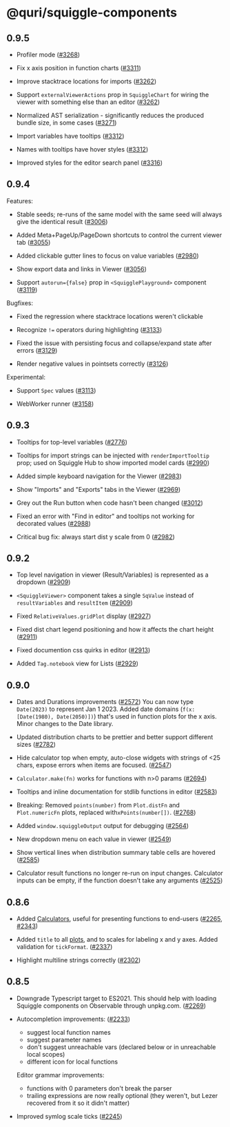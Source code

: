 # @quri/squiggle-components

## 0.9.5

- Profiler mode ([#3268](https://github.com/quantified-uncertainty/squiggle/pull/3268))

- Fix x axis position in function charts ([#3311](https://github.com/quantified-uncertainty/squiggle/pull/3311))

- Improve stacktrace locations for imports ([#3262](https://github.com/quantified-uncertainty/squiggle/pull/3262))

- Support `externalViewerActions` prop in `SquiggleChart` for wiring the viewer with something else than an editor ([#3262](https://github.com/quantified-uncertainty/squiggle/pull/3262))

- Normalized AST serialization - significantly reduces the produced bundle size, in some cases ([#3271](https://github.com/quantified-uncertainty/squiggle/pull/3271))

- Import variables have tooltips ([#3312](https://github.com/quantified-uncertainty/squiggle/pull/3312))

- Names with tooltips have hover styles ([#3312](https://github.com/quantified-uncertainty/squiggle/pull/3312))

- Improved styles for the editor search panel ([#3316](https://github.com/quantified-uncertainty/squiggle/pull/3316))

## 0.9.4

Features:

- Stable seeds; re-runs of the same model with the same seed will always give the identical result ([#3006](https://github.com/quantified-uncertainty/squiggle/pull/3006))

- Added Meta+PageUp/PageDown shortcuts to control the current viewer tab ([#3055](https://github.com/quantified-uncertainty/squiggle/pull/3055))

- Added clickable gutter lines to focus on value variables ([#2980](https://github.com/quantified-uncertainty/squiggle/pull/2980))

- Show export data and links in Viewer ([#3056](https://github.com/quantified-uncertainty/squiggle/pull/3056))

- Support `autorun={false}` prop in `<SquigglePlayground>` component ([#3119](https://github.com/quantified-uncertainty/squiggle/pull/3119))

Bugfixes:

- Fixed the regression where stacktrace locations weren't clickable

- Recognize `!=` operators during highlighting ([#3133](https://github.com/quantified-uncertainty/squiggle/pull/3133))

- Fixed the issue with persisting focus and collapse/expand state after errors ([#3129](https://github.com/quantified-uncertainty/squiggle/pull/3129))

- Render negative values in pointsets correctly ([#3126](https://github.com/quantified-uncertainty/squiggle/pull/3126))

Experimental:

- Support `Spec` values ([#3113](https://github.com/quantified-uncertainty/squiggle/pull/3113))

- WebWorker runner ([#3158](https://github.com/quantified-uncertainty/squiggle/pull/3158))

## 0.9.3

- Tooltips for top-level variables ([#2776](https://github.com/quantified-uncertainty/squiggle/pull/2776))

- Tooltips for import strings can be injected with `renderImportTooltip` prop; used on Squiggle Hub to show imported model cards ([#2990](https://github.com/quantified-uncertainty/squiggle/pull/2990))

- Added simple keyboard navigation for the Viewer ([#2983](https://github.com/quantified-uncertainty/squiggle/pull/2983))

- Show "Imports" and "Exports" tabs in the Viewer ([#2969](https://github.com/quantified-uncertainty/squiggle/pull/2969))

- Grey out the Run button when code hasn't been changed ([#3012](https://github.com/quantified-uncertainty/squiggle/pull/3012))

- Fixed an error with "Find in editor" and tooltips not working for decorated values ([#2988](https://github.com/quantified-uncertainty/squiggle/pull/2988))

- Critical bug fix: always start dist y scale from 0 ([#2982](https://github.com/quantified-uncertainty/squiggle/pull/2982))

## 0.9.2

- Top level navigation in viewer (Result/Variables) is represented as a dropdown ([#2909](https://github.com/quantified-uncertainty/squiggle/pull/2909))

- `<SquiggleViewer>` component takes a single `SqValue` instead of `resultVariables` and `resultItem` ([#2909](https://github.com/quantified-uncertainty/squiggle/pull/2909))

- Fixed `RelativeValues.gridPlot` display ([#2927](https://github.com/quantified-uncertainty/squiggle/pull/2927))

- Fixed dist chart legend positioning and how it affects the chart height ([#2911](https://github.com/quantified-uncertainty/squiggle/pull/2911))

- Fixed documention css quirks in editor ([#2913](https://github.com/quantified-uncertainty/squiggle/pull/2913))

- Added `Tag.notebook` view for Lists ([#2929](https://github.com/quantified-uncertainty/squiggle/pull/2929))

## 0.9.0

- Dates and Durations improvements ([#2572](https://github.com/quantified-uncertainty/squiggle/pull/2572))
  You can now type `Date(2023)` to represent Jan 1 2023.
  Added date domains (`f(x: [Date(1980), Date(2050)])`) that's used in function plots for the x axis.
  Minor changes to the Date library.

- Updated distribution charts to be prettier and better support different sizes ([#2782](https://github.com/quantified-uncertainty/squiggle/pull/2782))

- Hide calculator top when empty, auto-close widgets with strings of <25 chars, expose errors when items are focused. ([#2547](https://github.com/quantified-uncertainty/squiggle/pull/2547))

- `Calculator.make(fn)` works for functions with n>0 params ([#2694](https://github.com/quantified-uncertainty/squiggle/pull/2694))

- Tooltips and inline documentation for stdlib functions in editor ([#2583](https://github.com/quantified-uncertainty/squiggle/pull/2583))

- Breaking: Removed `points(number)` from `Plot.distFn` and `Plot.numericFn` plots, replaced with`xPoints(number[])`. ([#2768](https://github.com/quantified-uncertainty/squiggle/pull/2768))

- Added `window.squiggleOutput` output for debugging ([#2564](https://github.com/quantified-uncertainty/squiggle/pull/2564))

- New dropdown menu on each value in viewer ([#2549](https://github.com/quantified-uncertainty/squiggle/pull/2549))

- Show vertical lines when distribution summary table cells are hovered ([#2585](https://github.com/quantified-uncertainty/squiggle/pull/2585))

- Calculator result functions no longer re-run on input changes. Calculator inputs can be empty, if the function doesn't take any arguments ([#2525](https://github.com/quantified-uncertainty/squiggle/pull/2525))

## 0.8.6

- Added [Calculators](https://www.squiggle-language.com/docs/Api/Calculator), useful for presenting functions to end-users ([#2265](https://github.com/quantified-uncertainty/squiggle/pull/2265), [#2343](https://github.com/quantified-uncertainty/squiggle/pull/2343))

- Added `title` to all [plots](https://www.squiggle-language.com/docs/Api/Plot), and to scales for labeling x and y axes. Added validation for `tickFormat`. ([#2337](https://github.com/quantified-uncertainty/squiggle/pull/2337))

- Highlight multiline strings correctly ([#2302](https://github.com/quantified-uncertainty/squiggle/pull/2302))

## 0.8.5

- Downgrade Typescript target to ES2021. This should help with loading Squiggle components on Observable through unpkg.com. ([#2269](https://github.com/quantified-uncertainty/squiggle/pull/2269))

- Autocompletion improvements: ([#2233](https://github.com/quantified-uncertainty/squiggle/pull/2233))

  - suggest local function names
  - suggest parameter names
  - don't suggest unreachable vars (declared below or in unreachable local scopes)
  - different icon for local functions

  Editor grammar improvements:

  - functions with 0 parameters don't break the parser
  - trailing expressions are now really optional (they weren't, but Lezer recovered from it so it didn't matter)

- Improved symlog scale ticks ([#2245](https://github.com/quantified-uncertainty/squiggle/pull/2245))
